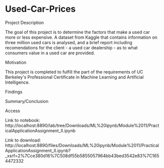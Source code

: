 # Used-Car-Prices

Project Description

The goal of this project is to determine the factors that make a used car more or less expensive. A dataset from Kaggle that contains information
on three million used cars is analysed, and a brief report including recomendations for the client - a used car dealership - as to what consumers 
value in a used car are provided.


Motivation

This project is completed to fulfill the part of the requirements of UC Berkeley's Professional Certificate in Machine Learning and Artificial Intelligence.


Findings 


Summary/Conclusion



Access

Link to notebook: http://localhost:8890/lab/tree/Downloads/ML%20ipynb/Module%2011/PracticalApplicationAssignment_II.ipynb

Link to download: http://localhost:8890/files/Downloads/ML%20ipynb/Module%2011/PracticalApplicationAssignment_II.ipynb?_xsrf=2%7Cce380d16%7C508df55b5855057964bb43bed3542e83%7C1654472332

